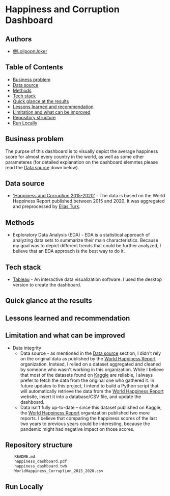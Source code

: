 # Happiness and Corruption Dashboard
## Authors
* [@LolipopnJoker](https://github.com/LolipopnJoker)
## Table of Contents
* [Business problem](https://github.com/LolipopnJoker/Happiness_and_Corruption_Dashboard/blob/main/README.md#business-problem)
* [Data source](https://github.com/LolipopnJoker/Happiness_and_Corruption_Dashboard/blob/main/README.md#data-source)
* [Methods](https://github.com/LolipopnJoker/Happiness_and_Corruption_Dashboard/blob/main/README.md#Methods)
* [Tech stack](https://github.com/LolipopnJoker/Happiness_and_Corruption_Dashboard/blob/main/README.md#tech-stack)
* [Quick glance at the results](https://github.com/LolipopnJoker/Happiness_and_Corruption_Dashboard/blob/main/README.md#quick-glance-at-the-results)
* [Lessons learned and recommendation](https://github.com/LolipopnJoker/Happiness_and_Corruption_Dashboard/blob/main/README.md#lessons-learned-and-recommendation)
* [Limitation and what can be improved](https://github.com/LolipopnJoker/Happiness_and_Corruption_Dashboard/blob/main/README.md#limitation-and-what-can-be-improved)
* [Repository structure](https://github.com/LolipopnJoker/Happiness_and_Corruption_Dashboard/blob/main/README.md#limitation-and-what-can-be-improved)
* [Run Locally](https://github.com/LolipopnJoker/Happiness_and_Corruption_Dashboard/blob/main/README.md#run-locally)
## Business problem
The purpse of this dashboard is to visually depict the average happiness score for almost every country in the world, as well as some other parameteres (for detailed explanation on the dashboard elemntes please read the [Data source](https://github.com/LolipopnJoker/Happiness_and_Corruption_Dashboard/blob/main/README.md#data-source) down below).
## Data source
* ['Happiness and Corruption 2015-2020'](https://www.kaggle.com/datasets/eliasturk/world-happiness-based-on-cpi-20152020?resource=download) - The data is based on the World Happiness Report published between 2015 and 2020. It was aggregated and preprocessed by [Elias Turk](https://www.kaggle.com/eliasturk).
## Methods
* Exploratory Data Analysis (EDA) - EDA is a statistical approach of analyzing data sets to summarize their main characteristics. Because my goal was to depict different trends that could be further analyzed, I believe that an EDA approach is the best way to do it.
## Tech stack
* [Tableau](https://www.tableau.com/) - An interactive data visualization software. I used the desktop version to create the dashboard.
## Quick glance at the results
## Lessons learned and recommendation
## Limitation and what can be improved
* Data integrity
  * Data source - as mentioned in the [Data source](https://github.com/LolipopnJoker/Happiness_and_Corruption_Dashboard/blob/main/README.md#data-source) section, I didn't rely on the original data as published by the [World Happiness Report](https://worldhappiness.report/) organization. Instead, I relied on a dataset aggregated and cleaned by someone who wasn't working in this organization. While I believe that most of the datasets found on [Kaggle]( https://www.kaggle.com/) are reliable, I always prefer to fetch the data from the original one who gathered it. In future updates to this project, I intend to build a Python script that will automatically retrieve the data from the [World Happiness Report]( https://worldhappiness.report/) website, insert it into a database/CSV file, and update the dashboard.
  * Data isn't fully up-to-date – since this dataset published on Kaggle, the [World Happiness Report](https://worldhappiness.report/) organization published two more reports. I believe that comparing the happiness scores of the last two years to previous years could be interesting, because the pandemic might had negative impact on those scores. 
## Repository structure
```bash
    README.md
    happiness_dashboard.pdf
    happiness_dashboard.twb
    WorldHappiness_Corruption_2015_2020.csv
```
## Run Locally
